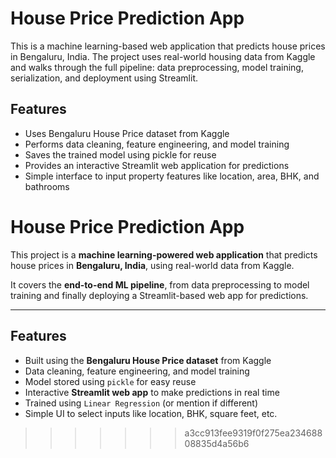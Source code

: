 # House Price Prediction App

This is a machine learning-based web application that predicts house prices in Bengaluru, India. The project uses real-world housing data from Kaggle and walks through the full pipeline: data preprocessing, model training, serialization, and deployment using Streamlit.

## Features

- Uses Bengaluru House Price dataset from Kaggle
- Performs data cleaning, feature engineering, and model training
- Saves the trained model using pickle for reuse
- Provides an interactive Streamlit web application for predictions
- Simple interface to input property features like location, area, BHK, and bathrooms

# House Price Prediction App

This project is a **machine learning-powered web application** that predicts house prices in **Bengaluru, India**, using real-world data from Kaggle.

It covers the **end-to-end ML pipeline**, from data preprocessing to model training and finally deploying a Streamlit-based web app for predictions.

---

##  Features

- Built using the **Bengaluru House Price dataset** from Kaggle
- Data cleaning, feature engineering, and model training
- Model stored using `pickle` for easy reuse
- Interactive **Streamlit web app** to make predictions in real time
- Trained using `Linear Regression` (or mention if different)
- Simple UI to select inputs like location, BHK, square feet, etc.

  
 
>>>>>>> a3cc913fee9319f0f275ea23468808835d4a56b6
